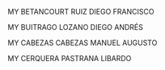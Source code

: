 MY BETANCOURT RUIZ DIEGO FRANCISCO

MY BUITRAGO LOZANO DIEGO ANDRÉS

MY CABEZAS CABEZAS MANUEL AUGUSTO

MY CERQUERA PASTRANA LIBARDO
